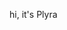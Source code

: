hi, it's Plyra
<!---
Plyraa/Plyraa is a ✨ special ✨ repository because its `README.md` (this file) appears on your GitHub profile.
You can click the Preview link to take a look at your changes.
--->
</details>


[twitter]: https://twitter.com/plyraa
